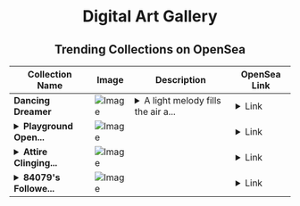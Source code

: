 <div align="center">

# Digital Art Gallery

## Trending Collections on OpenSea

| Collection Name                       | Image                                                                                     | Description                       | OpenSea Link                                                                                          |
|---------------------------------------|-------------------------------------------------------------------------------------------|-----------------------------------|--------------------------------------------------------------------------------------------------------|
| **Dancing Dreamer** | ![Image](https://i.seadn.io/s/raw/files/25e9ea01014fd9fc4d098455527613e6.jpg?w=500&auto=format?w=200&auto=format) | <details><summary>A light melody fills the air a...</summary>A light melody fills the air and lifts the soul, a dance tiptoes around the blooms in your heart as the notes waltz too and fro…</details> | <details><summary>Link</summary>[Dancing Dreamer](https://opensea.io/collection/dancing-dreamer)</details> |
| **<details><summary>Playground Open...</summary>Playground Open Ticketing Ecosystem Event 12115</details>** | ![Image](https://i.seadn.io/s/raw/files/ad4b567b5e819f5eb9dc8588aeb6896f.png?w=500&auto=format?w=200&auto=format) |  | <details><summary>Link</summary>[Playground Open Ticketing Ecosystem Event 12115](https://opensea.io/collection/playground-open-ticketing-ecosystem-event-12115)</details> |
| **<details><summary>Attire Clinging...</summary>Attire Clinging Lamp</details>** | ![Image](https://i.seadn.io/s/raw/files/518ad2494c271fb117a96fefef7c2856.jpg?w=500&auto=format?w=200&auto=format) |  | <details><summary>Link</summary>[Attire Clinging Lamp](https://opensea.io/collection/attire-clinging-lamp)</details> |
| **<details><summary>84079's Followe...</summary>84079's Follower</details>** | ![Image](https://i.seadn.io/s/raw/files/19f9f090920392cc3650cbdf4361755b.png?w=500&auto=format?w=200&auto=format) |  | <details><summary>Link</summary>[84079's Follower](https://opensea.io/collection/84079-s-follower)</details> |

</div>